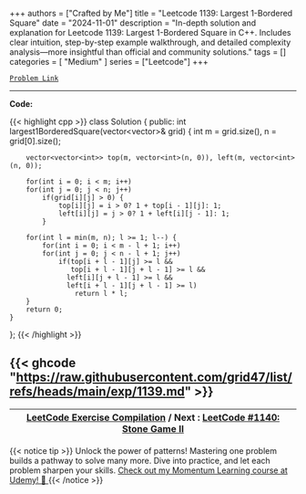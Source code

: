 
+++
authors = ["Crafted by Me"]
title = "Leetcode 1139: Largest 1-Bordered Square"
date = "2024-11-01"
description = "In-depth solution and explanation for Leetcode 1139: Largest 1-Bordered Square in C++. Includes clear intuition, step-by-step example walkthrough, and detailed complexity analysis—more insightful than official and community solutions."
tags = []
categories = [
    "Medium"
]
series = ["Leetcode"]
+++



[`Problem Link`](https://leetcode.com/problems/largest-1-bordered-square/description/)

---

**Code:**

{{< highlight cpp >}}
class Solution {
public:
    int largest1BorderedSquare(vector<vector<int>>& grid) {
        int m = grid.size(), n = grid[0].size();
        
        vector<vector<int>> top(m, vector<int>(n, 0)), left(m, vector<int>(n, 0));
        
        for(int i = 0; i < m; i++)
        for(int j = 0; j < n; j++)
            if(grid[i][j] > 0) {
                top[i][j] = i > 0? 1 + top[i - 1][j]: 1;
                left[i][j] = j > 0? 1 + left[i][j - 1]: 1;
            }
        
        for(int l = min(m, n); l >= 1; l--) {
            for(int i = 0; i < m - l + 1; i++)
            for(int j = 0; j < n - l + 1; j++)
                if(top[i + l - 1][j] >= l &&
                   top[i + l - 1][j + l - 1] >= l &&
                  left[i][j + l - 1] >= l &&
                  left[i + l - 1][j + l - 1] >= l)
                    return l * l;
        }
        return 0;
    }
};
{{< /highlight >}}

{{< ghcode "https://raw.githubusercontent.com/grid47/list/refs/heads/main/exp/1139.md" >}}
---

| [LeetCode Exercise Compilation](https://grid47.xyz/leetcode/) / Next : [LeetCode #1140: Stone Game II](https://grid47.xyz/posts/leetcode_1140) |
| --- |
{{< notice tip >}}
Unlock the power of patterns! Mastering one problem builds a pathway to solve many more. Dive into practice, and let each problem sharpen your skills. [Check out my Momentum Learning course at Udemy! 🚀 ](https://www.udemy.com/course/algorithms-and-data-structures-in-cpp/)
{{< /notice >}}

